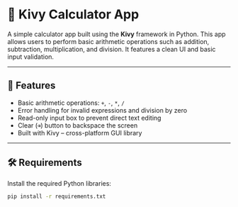 # 🧮 Kivy Calculator App

A simple calculator app built using the **Kivy** framework in Python. This app allows users to perform basic arithmetic operations such as addition, subtraction, multiplication, and division. It features a clean UI and basic input validation.

---

## 📱 Features

- Basic arithmetic operations: `+`, `-`, `*`, `/`
- Error handling for invalid expressions and division by zero
- Read-only input box to prevent direct text editing
- Clear (`⌫`) button to backspace the screen
- Built with Kivy – cross-platform GUI library

---

## 🛠️ Requirements

Install the required Python libraries:

```bash
pip install -r requirements.txt
